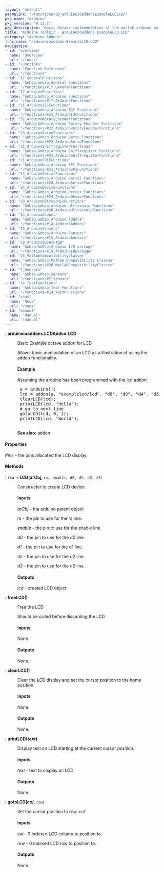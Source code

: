 ```yaml
---
layout: "default"
permalink: "/functions/30_arduinoioaddonsExampleLCDLCD/"
pkg_name: "arduino"
pkg_version: "0.12.1"
pkg_description: "Basic Octave implementation of the matlab arduino extension,  allowing communication to a programmed arduino board to control its  hardware."
title: "Arduino Toolkit - arduinoioaddons.ExampleLCD.LCD"
category: "Arduino Addons"
func_name: "arduinoioaddons.ExampleLCD.LCD"
navigation:
- id: "overview"
  name: "Overview"
  url: "/index"
- id: "Functions"
  name: "Function Reference"
  url: "/functions"
- id: "17_GeneralFunctions"
  name: "&nbsp;&nbsp;General Functions"
  url: "/functions/#17_GeneralFunctions"
- id: "17_ArduinoFunctions"
  name: "&nbsp;&nbsp;Arduino Functions"
  url: "/functions/#17_ArduinoFunctions"
- id: "21_ArduinoI2CFunctions"
  name: "&nbsp;&nbsp;Arduino I2C Functions"
  url: "/functions/#21_ArduinoI2CFunctions"
- id: "32_ArduinoRotaryEncoderFunctions"
  name: "&nbsp;&nbsp;Arduino Rotary Encoder Functions"
  url: "/functions/#32_ArduinoRotaryEncoderFunctions"
- id: "23_ArduinoServoFunctions"
  name: "&nbsp;&nbsp;Arduino Servo Functions"
  url: "/functions/#23_ArduinoServoFunctions"
- id: "31_ArduinoShiftregisterFunctions"
  name: "&nbsp;&nbsp;Arduino Shiftregister Functions"
  url: "/functions/#31_ArduinoShiftregisterFunctions"
- id: "21_ArduinoSPIFunctions"
  name: "&nbsp;&nbsp;Arduino SPI Functions"
  url: "/functions/#21_ArduinoSPIFunctions"
- id: "24_ArduinoSerialFunctions"
  name: "&nbsp;&nbsp;Arduino Serial Functions"
  url: "/functions/#24_ArduinoSerialFunctions"
- id: "24_ArduinoDeviceFunctions"
  name: "&nbsp;&nbsp;Arduino Device Functions"
  url: "/functions/#24_ArduinoDeviceFunctions"
- id: "28_ArduinoUltrasonicFunctions"
  name: "&nbsp;&nbsp;Arduino Ultrasonic Functions"
  url: "/functions/#28_ArduinoUltrasonicFunctions"
- id: "14_ArduinoAddons"
  name: "&nbsp;&nbsp;Arduino Addons"
  url: "/functions/#14_ArduinoAddons"
- id: "15_ArduinoSensors"
  name: "&nbsp;&nbsp;Arduino Sensors"
  url: "/functions/#15_ArduinoSensors"
- id: "19_ArduinoIOpackage"
  name: "&nbsp;&nbsp;Arduino I/O package"
  url: "/functions/#19_ArduinoIOpackage"
- id: "28_MatlabCompatibilityClasses"
  name: "&nbsp;&nbsp;Matlab Compatibility Classes"
  url: "/functions/#28_MatlabCompatibilityClasses"
- id: "7_Sensors"
  name: "&nbsp;&nbsp;Sensors"
  url: "/functions/#7_Sensors"
- id: "14_TestFunctions"
  name: "&nbsp;&nbsp;Test Functions"
  url: "/functions/#14_TestFunctions"
- id: "news"
  name: "News"
  url: "/news"
- id: "manual"
  name: "Manual"
  url: "/manual"
---
```

<dl class="first-deftypefn">
<dt class="deftypefn" id="index-arduinoioaddons_002eLCDAddon_002eLCD"><span class="category-def">: </span><span><strong class="def-name">arduinoioaddons.LCDAddon.LCD</strong><a class="copiable-link" href='#index-arduinoioaddons_002eLCDAddon_002eLCD'></a></span></dt>
<dd><p>Basic Example octave addon for LCD
</p>
<p>Allows basic manipulation of an LCD as a illustration of using
 the addon functionality.
 </p><h4 class="subsubheading" id="Example">Example</h4>
<p>Assuming the arduino has been programmed with the lcd addon:
 </p><div class="example">
<pre class="example-preformatted"> a = arduino();
 lcd = addon(a, &quot;examplelcd/lcd&quot;, &quot;d8&quot;, &quot;d9&quot;, &quot;d4&quot;, &quot;d5&quot;, &quot;d6&quot;, &quot;d7&quot;)
 clearLCD(lcd);
 printLCD(lcd, &quot;Hello&quot;);
 # go to next line
 gotoLCD(lcd, 0, 1);
 printLCD(lcd, &quot;World&quot;);
 </pre></div>

<p><strong class="strong">See also:</strong> addon.
 </p></dd></dl>

<h4 class="subsubheading" id="Properties">Properties</h4>
<p><var class="var">Pins</var> - the pins allocated the LCD display.
</p>
<h4 class="subheading" id="Methods">Methods</h4>
<dl class="first-deftypefn">
<dt class="deftypefn" id="index-LCD_0028arObj_002c"><span class="category-def">: </span><span><code class="def-type"><var class="var">lcd</var> =</code> <strong class="def-name">LCD(arObj,</strong> <code class="def-code-arguments">rs, enable, d0, d1, d2, d3)</code><a class="copiable-link" href='#index-LCD_0028arObj_002c'></a></span></dt>
<dd><p>Constructor to create LCD device
 </p><h4 class="subsubheading" id="Inputs">Inputs</h4>
<p><var class="var">arObj</var> - the arduino parent object
</p>
<p><var class="var">rs</var> - the pin to use for the rs line.
</p>
<p><var class="var">enable</var> - the pin to use for the enable line.
</p>
<p><var class="var">d0</var> - the pin to use for the d0 line.
</p>
<p><var class="var">d1</var> - the pin to use for the d1 line.
</p>
<p><var class="var">d2</var> - the pin to use for the d2 line.
</p>
<p><var class="var">d3</var> - the pin to use for the d3 line.
</p>
<h4 class="subsubheading" id="Outputs">Outputs</h4>
<p><var class="var">lcd</var> - created LCD object
 </p></dd></dl>

<dl class="first-deftypefn">
<dt class="deftypefn" id="index-freeLCD_0028_0029"><span class="category-def">: </span><span><strong class="def-name">freeLCD()</strong><a class="copiable-link" href='#index-freeLCD_0028_0029'></a></span></dt>
<dd><p>Free the LCD
</p>
<p>Should be called before discarding the LCD
 </p><h4 class="subsubheading" id="Inputs-1">Inputs</h4>
<p>None.
</p>
<h4 class="subsubheading" id="Outputs-1">Outputs</h4>
<p>None.
 </p></dd></dl>

<dl class="first-deftypefn">
<dt class="deftypefn" id="index-clearLCD_0028_0029"><span class="category-def">: </span><span><strong class="def-name">clearLCD()</strong><a class="copiable-link" href='#index-clearLCD_0028_0029'></a></span></dt>
<dd><p>Clear the LCD display and set the cursor position to the home position.
</p>
<h4 class="subsubheading" id="Inputs-2">Inputs</h4>
<p>None.
</p>
<h4 class="subsubheading" id="Outputs-2">Outputs</h4>
<p>None.
 </p></dd></dl>

<dl class="first-deftypefn">
<dt class="deftypefn" id="index-printLCD_0028text_0029"><span class="category-def">: </span><span><strong class="def-name">printLCD(<var class="var">text</var>)</strong><a class="copiable-link" href='#index-printLCD_0028text_0029'></a></span></dt>
<dd><p>Display text on LCD starting at the current cursor position.
</p>
<h4 class="subsubheading" id="Inputs-3">Inputs</h4>
<p><var class="var">text</var> - text to display on LCD
</p>
<h4 class="subsubheading" id="Outputs-3">Outputs</h4>
<p>None.
 </p></dd></dl>

<dl class="first-deftypefn">
<dt class="deftypefn" id="index-gotoLCD_0028col_002c"><span class="category-def">: </span><span><strong class="def-name">gotoLCD(<var class="var">col</var>,</strong> <code class="def-code-arguments"><var class="var">row</var>)</code><a class="copiable-link" href='#index-gotoLCD_0028col_002c'></a></span></dt>
<dd><p>Set the cursor position to row, col
</p>
<h4 class="subsubheading" id="Inputs-4">Inputs</h4>
<p><var class="var">col</var> - 0 indexed LCD column to position to.
</p>
<p><var class="var">row</var> - 0 indexed LCD row to position to.
</p>
<h4 class="subsubheading" id="Outputs-4">Outputs</h4>
<p>None.
 </p></dd></dl>
